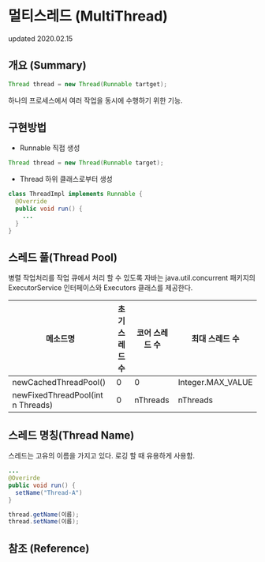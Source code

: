 # 멀티스레드 (MultiThread)
updated 2020.02.15 <br>
## 개요 (Summary)
```java
Thread thread = new Thread(Runnable tartget);
```
하나의 프로세스에서 여러 작업을 동시에 수행하기 위한 기능.
## 구현방법
- Runnable 직접 생성
```java
Thread thread = new Thread(Runnable target);
```
- Thread 하위 클래스로부터 생성
```java
class ThreadImpl implements Runnable {
  @Override
  public void run() {
    ...
  }
}
```
## 스레드 풀(Thread Pool)
병렬 작업처리를 작업 큐에서 처리 할 수 있도록 자바는 java.util.concurrent 패키지의 ExecutorService 인터페이스와 Executors 클래스를 제공한다. <br>

|메소드명|초기 스레드 수| 코어 스레드 수|최대 스레드 수|
|---|---|---|---|
|newCachedThreadPool()|0|0|Integer.MAX_VALUE|
|newFixedThreadPool(int n Threads)|0|nThreads|nThreads|
## 스레드 명칭(Thread Name)
스레드는 고유의 이름을 가지고 있다. 로깅 할 때 유용하게 사용함.
```java
...
@Overirde
public void run() {
  setName("Thread-A")
}
```
```java
thread.getName(이름);
thread.setName(이름);
```

## 참조 (Reference)